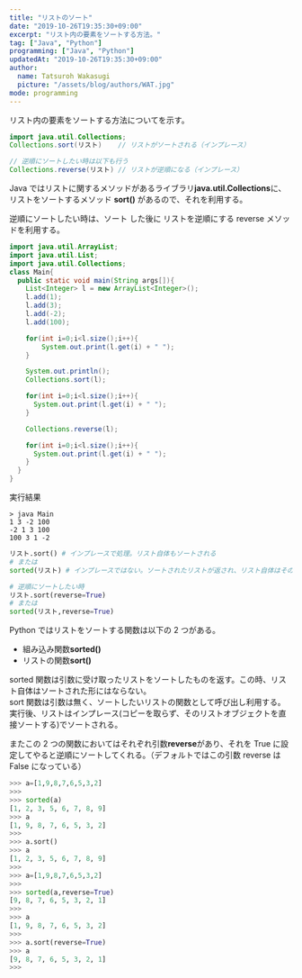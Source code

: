 ```yaml
---
title: "リストのソート"
date: "2019-10-26T19:35:30+09:00"
excerpt: "リスト内の要素をソートする方法。"
tag: ["Java", "Python"]
programming: ["Java", "Python"]
updatedAt: "2019-10-26T19:35:30+09:00"
author:
  name: Tatsuroh Wakasugi
  picture: "/assets/blog/authors/WAT.jpg"
mode: programming
---
```


リスト内の要素をソートする方法についてを示す。

<div class="note_content_by_programming_language" id="note_content_Java">

```java
import java.util.Collections;
Collections.sort(リスト)    // リストがソートされる（インプレース）

// 逆順にソートしたい時は以下も行う
Collections.reverse(リスト) // リストが逆順になる（インプレース）
```

Java ではリストに関するメソッドがあるライブラリ**java.util.Collections**に、リストをソートするメソッド **sort()** があるので、それを利用する。

逆順にソートしたい時は、ソート した後に リストを逆順にする reverse メソッドを利用する。

```java
import java.util.ArrayList;
import java.util.List;
import java.util.Collections;
class Main{
  public static void main(String args[]){
    List<Integer> l = new ArrayList<Integer>();
    l.add(1);
    l.add(3);
    l.add(-2);
    l.add(100);

    for(int i=0;i<l.size();i++){
        System.out.print(l.get(i) + " ");
    }

    System.out.println();
    Collections.sort(l);

    for(int i=0;i<l.size();i++){
      System.out.print(l.get(i) + " ");
    }

    Collections.reverse(l);

    for(int i=0;i<l.size();i++){
      System.out.print(l.get(i) + " ");
    }
  }
}
```

実行結果

```
> java Main
1 3 -2 100
-2 1 3 100
100 3 1 -2
```

</div>
<div class="note_content_by_programming_language" id="note_content_Python">

```python
リスト.sort() # インプレースで処理。リスト自体もソートされる
# または
sorted(リスト) # インプレースではない。ソートされたリストが返され、リスト自体はそのまま

# 逆順にソートしたい時
リスト.sort(reverse=True)
# または
sorted(リスト,reverse=True)
```

Python ではリストをソートする関数は以下の 2 つがある。

- 組み込み関数**sorted()**
- リストの関数**sort()**

sorted 関数は引数に受け取ったリストをソートしたものを返す。この時、リスト自体はソートされた形にはならない。  
sort 関数は引数は無く、ソートしたいリストの関数として呼び出し利用する。実行後、リストはインプレース(コピーを取らず、そのリストオブジェクトを直接ソートする)でソートされる。

またこの 2 つの関数においてはそれぞれ引数**reverse**があり、それを True に設定してやると逆順にソートしてくれる。（デフォルトではこの引数 reverse は False になっている）

```python
>>> a=[1,9,8,7,6,5,3,2]
>>>
>>> sorted(a)
[1, 2, 3, 5, 6, 7, 8, 9]
>>> a
[1, 9, 8, 7, 6, 5, 3, 2]
>>>
>>> a.sort()
>>> a
[1, 2, 3, 5, 6, 7, 8, 9]
>>>
>>> a=[1,9,8,7,6,5,3,2]
>>>
>>> sorted(a,reverse=True)
[9, 8, 7, 6, 5, 3, 2, 1]
>>>
>>> a
[1, 9, 8, 7, 6, 5, 3, 2]
>>>
>>> a.sort(reverse=True)
>>> a
[9, 8, 7, 6, 5, 3, 2, 1]
>>>
```

</div>
